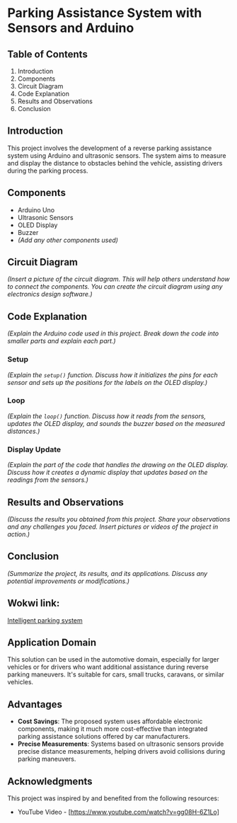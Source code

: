 # Parking Assistance System with Sensors and Arduino


## Table of Contents
1. Introduction
2. Components
3. Circuit Diagram
4. Code Explanation
5. Results and Observations
6. Conclusion

## Introduction
This project involves the development of a reverse parking assistance system using Arduino and ultrasonic sensors. 
The system aims to measure and display the distance to obstacles behind the vehicle, assisting drivers during the parking process.


## Components
- Arduino Uno
- Ultrasonic Sensors
- OLED Display
- Buzzer
- *(Add any other components used)*

## Circuit Diagram
*(Insert a picture of the circuit diagram. This will help others understand how to connect the components. You can create the circuit diagram using any electronics design software.)*

## Code Explanation
*(Explain the Arduino code used in this project. Break down the code into smaller parts and explain each part.)*

### Setup
*(Explain the `setup()` function. Discuss how it initializes the pins for each sensor and sets up the positions for the labels on the OLED display.)*

### Loop
*(Explain the `loop()` function. Discuss how it reads from the sensors, updates the OLED display, and sounds the buzzer based on the measured distances.)*

### Display Update
*(Explain the part of the code that handles the drawing on the OLED display. Discuss how it creates a dynamic display that updates based on the readings from the sensors.)*

## Results and Observations
*(Discuss the results you obtained from this project. Share your observations and any challenges you faced. Insert pictures or videos of the project in action.)*

## Conclusion
*(Summarize the project, its results, and its applications. Discuss any potential improvements or modifications.)*


## Wokwi link:
[Intelligent parking system](https://wokwi.com/projects/384032880173724673)


## Application Domain

This solution can be used in the automotive domain, especially for larger vehicles or for drivers who want additional assistance during reverse parking maneuvers. 
It's suitable for cars, small trucks, caravans, or similar vehicles.

## Advantages

- **Cost Savings**: The proposed system uses affordable electronic components, making it much more cost-effective than integrated parking assistance solutions offered by car manufacturers.
- **Precise Measurements**: Systems based on ultrasonic sensors provide precise distance measurements, helping drivers avoid collisions during parking maneuvers.

## Acknowledgments

This project was inspired by and benefited from the following resources:

- YouTube Video - [https://www.youtube.com/watch?v=gg08H-6Z1Lo]

